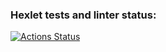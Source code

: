 ### Hexlet tests and linter status:
[![Actions Status](https://github.com/Mblshko/python-project-lvl1/actions/workflows/hexlet-check.yml/badge.svg)](https://github.com/Mblshko/python-project-lvl1/actions)